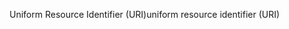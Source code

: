 <span data-ttu-id="4191f-101">Uniform Resource Identifier (URI)</span><span class="sxs-lookup"><span data-stu-id="4191f-101">uniform resource identifier (URI)</span></span>